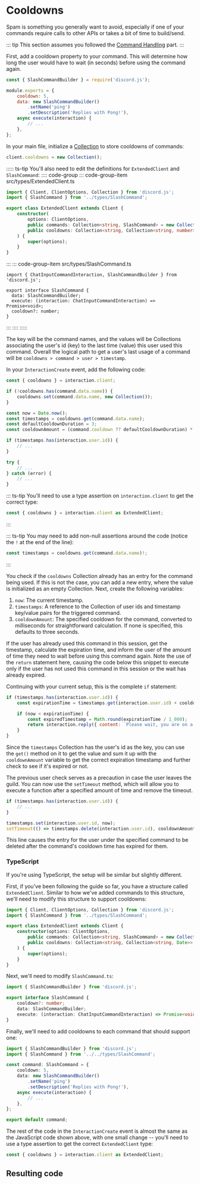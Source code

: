 # Cooldowns

Spam is something you generally want to avoid, especially if one of your commands require calls to other APIs or takes a bit of time to build/send.

::: tip
This section assumes you followed the [Command Handling](/creating-your-bot/command-handling.md) part.
:::

First, add a cooldown property to your command. This will determine how long the user would have to wait (in seconds) before using the command again.

```js {4}
const { SlashCommandBuilder } = require('discord.js');

module.exports = {
	cooldown: 5,
	data: new SlashCommandBuilder()
		.setName('ping')
		.setDescription('Replies with Pong!'),
	async execute(interaction) {
		// ...
	},
};
```

In your main file, initialize a [Collection](/additional-info/collections.md) to store cooldowns of commands:

```js
client.cooldowns = new Collection();
```

::::: ts-tip
You'll also need to edit the definitions for `ExtendedClient` and `SlashCommand`:
:::: code-group
::: code-group-item src/types/ExtendedClient.ts
```ts
import { Client, ClientOptions, Collection } from 'discord.js';
import { SlashCommand } from '../types/SlashCommand';

export class ExtendedClient extends Client {
    constructor(
		options: ClientOptions,
		public commands: Collection<string, SlashCommand> = new Collection(),
		public cooldowns: Collection<string, Collection<string, number>> = new Collection(),
	) {
        super(options);
    }
}
```
:::
::: code-group-item src/types/SlashCommand.ts
```ts{6}
import { ChatInputCommandInteraction, SlashCommandBuilder } from 'discord.js';

export interface SlashCommand {
  data: SlashCommandBuilder;
  execute: (interaction: ChatInputCommandInteraction) => Promise<void>;
  cooldown?: number;
}
```
:::
::::
:::::

The key will be the command names, and the values will be Collections associating the user's id (key) to the last time (value) this user used this command. Overall the logical path to get a user's last usage of a command will be `cooldowns > command > user > timestamp`.

In your `InteractionCreate` event, add the following code:

```js {1,3-5,7-10,12-14}
const { cooldowns } = interaction.client;

if (!cooldowns.has(command.data.name)) {
	cooldowns.set(command.data.name, new Collection());
}

const now = Date.now();
const timestamps = cooldowns.get(command.data.name);
const defaultCooldownDuration = 3;
const cooldownAmount = (command.cooldown ?? defaultCooldownDuration) * 1_000;

if (timestamps.has(interaction.user.id)) {
	// ...
}

try {
	// ...
} catch (error) {
	// ...
}
```

::: ts-tip
You'll need to use a type assertion on `interaction.client` to get the correct type:
```ts
const { cooldowns } = interaction.client as ExtendedClient;
```
:::

::: ts-tip
You may need to add non-null assertions around the code (notice the `!` at the end of the line):
```ts
const timestamps = cooldowns.get(command.data.name)!;
```
:::

You check if the `cooldowns` Collection already has an entry for the command being used. If this is not the case, you can add a new entry, where the value is initialized as an empty Collection. Next, create the following variables:

1. `now`: The current timestamp.
2. `timestamps`: A reference to the Collection of user ids and timestamp key/value pairs for the triggered command.
3. `cooldownAmount`: The specified cooldown for the command, converted to milliseconds for straightforward calculation. If none is specified, this defaults to three seconds.

If the user has already used this command in this session, get the timestamp, calculate the expiration time, and inform the user of the amount of time they need to wait before using this command again. Note the use of the `return` statement here, causing the code below this snippet to execute only if the user has not used this command in this session or the wait has already expired.

Continuing with your current setup, this is the complete `if` statement:

```js {2-7}
if (timestamps.has(interaction.user.id)) {
	const expirationTime = timestamps.get(interaction.user.id) + cooldownAmount;

	if (now < expirationTime) {
		const expiredTimestamp = Math.round(expirationTime / 1_000);
		return interaction.reply({ content: `Please wait, you are on a cooldown for \`${command.data.name}\`. You can use it again <t:${expiredTimestamp}:R>.`, flags: MessageFlags.Ephemeral });
	}
}
```

Since the `timestamps` Collection has the user's id as the key, you can use the `get()` method on it to get the value and sum it up with the `cooldownAmount` variable to get the correct expiration timestamp and further check to see if it's expired or not.

The previous user check serves as a precaution in case the user leaves the guild. You can now use the `setTimeout` method, which will allow you to execute a function after a specified amount of time and remove the timeout.

```js {5-6}
if (timestamps.has(interaction.user.id)) {
	// ...
}

timestamps.set(interaction.user.id, now);
setTimeout(() => timestamps.delete(interaction.user.id), cooldownAmount);
```

This line causes the entry for the user under the specified command to be deleted after the command's cooldown time has expired for them.


### TypeScript
If you're using TypeScript, the setup will be similar but slightly different.

First, if you've been following the guide so far, you have a structure called `ExtendedClient`. Similar to how we've added commands to this structure, we'll need to modify this structure to support cooldowns:
```ts {5-8}
import { Client, ClientOptions, Collection } from 'discord.js';
import { SlashCommand } from '../types/SlashCommand';

export class ExtendedClient extends Client {
    constructor(options: ClientOptions,
		public commands: Collection<string, SlashCommand> = new Collection(),
		public cooldowns: Collection<string, Collection<string, Date>> = new Collection(),
	) {
        super(options);
    }
}
```

Next, we'll need to modify `SlashCommand.ts`:
```ts {4}
import { SlashCommandBuilder } from 'discord.js';

export interface SlashCommand {
	cooldown?: number;
	data: SlashCommandBuilder;
	execute: (interaction: ChatInputCommandInteraction) => Promise<void>;
}
```

Finally, we'll need to add cooldowns to each command that should support one:
```ts {5}
import { SlashCommandBuilder } from 'discord.js';
import { SlashCommand } from '../../types/SlashCommand';

const command: SlashCommand = {
	cooldown: 5,
	data: new SlashCommandBuilder()
		.setName('ping')
		.setDescription('Replies with Pong!'),
	async execute(interaction) {
		// ...
	},
};

export default command;
```

The rest of the code in the `InteractionCreate` event is almost the same as the JavaScript code shown above, with one small change -- you'll need to use a type assertion to get the correct `ExtendedClient` type:
```ts
const { cooldowns } = interaction.client as ExtendedClient;
```
## Resulting code

<ResultingCode path="additional-features/cooldowns" />